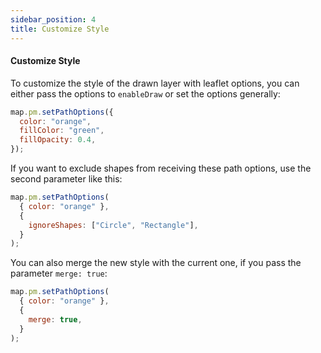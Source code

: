 ```yaml
---
sidebar_position: 4
title: Customize Style
---
```

#### Customize Style

To customize the style of the drawn layer with leaflet options, you can either pass the options to `enableDraw` or set the options generally:

```js
map.pm.setPathOptions({
  color: "orange",
  fillColor: "green",
  fillOpacity: 0.4,
});
```

If you want to exclude shapes from receiving these path options, use the second parameter like this:

```javascript
map.pm.setPathOptions(
  { color: "orange" },
  {
    ignoreShapes: ["Circle", "Rectangle"],
  }
);
```

You can also merge the new style with the current one, if you pass the parameter `merge: true`:

```javascript
map.pm.setPathOptions(
  { color: "orange" },
  {
    merge: true,
  }
);
```
